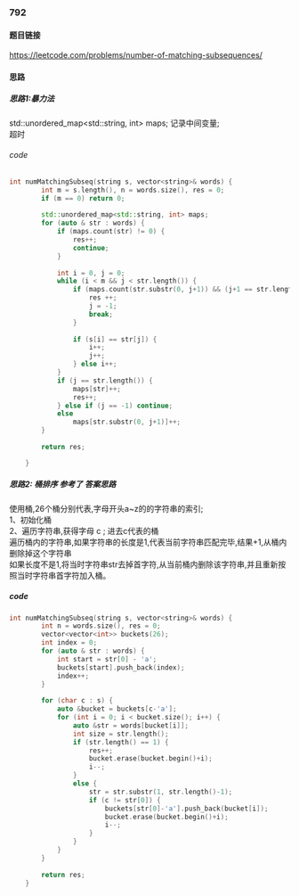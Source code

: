 ### 792
#### 题目链接
https://leetcode.com/problems/number-of-matching-subsequences/

#### 思路
##### 思路1:暴力法
std::unordered_map<std::string, int> maps;  记录中间变量;  \
超时

###### code
```cpp
int numMatchingSubseq(string s, vector<string>& words) {
        int m = s.length(), n = words.size(), res = 0;
        if (m == 0) return 0;
        
        std::unordered_map<std::string, int> maps; 
        for (auto & str : words) {
            if (maps.count(str) != 0) {
                res++;
                continue;
            }
            
            int i = 0, j = 0;
            while (i < m && j < str.length()) {
                if (maps.count(str.substr(0, j+1)) && (j+1 == str.length() || maps.count(str.substr(j+1, str.length()-j-1)))) {
                    res ++;
                    j = -1;
                    break;
                }
                
                if (s[i] == str[j]) {
                    i++;
                    j++;
                } else i++;
            }
            if (j == str.length()) {
                maps[str]++;
                res++;
            } else if (j == -1) continue;
            else 
                maps[str.substr(0, j+1)]++;
        }
        
        return res;

    }
```

##### 思路2: 桶排序 参考了 答案思路
使用桶,26个桶分别代表,字母开头a~z的的字符串的索引; \
1、初始化桶  \
2、遍历字符串,获得字母 c ; 进去c代表的桶\
 遍历桶内的字符串,如果字符串的长度是1,代表当前字符串匹配完毕,结果+1,从桶内删除掉这个字符串  \
 如果长度不是1,将当时字符串str去掉首字符,从当前桶内删除该字符串,并且重新按照当时字符串首字符加入桶。

##### code
```cpp
int numMatchingSubseq(string s, vector<string>& words) {
        int n = words.size(), res = 0;
        vector<vector<int>> buckets(26);
        int index = 0;
        for (auto & str : words) {
            int start = str[0] - 'a';
            buckets[start].push_back(index);
            index++;
        }
        
        for (char c : s) {
            auto &bucket = buckets[c-'a'];
            for (int i = 0; i < bucket.size(); i++) {
                auto &str = words[bucket[i]];
                int size = str.length();
                if (str.length() == 1) {
                    res++;
                    bucket.erase(bucket.begin()+i);
                    i--;
                }
                else {
                    str = str.substr(1, str.length()-1);
                    if (c != str[0]) {
                        buckets[str[0]-'a'].push_back(bucket[i]);
                        bucket.erase(bucket.begin()+i);
                        i--;
                    }
                }  
            }
        }
        
        return res;
    }
```

